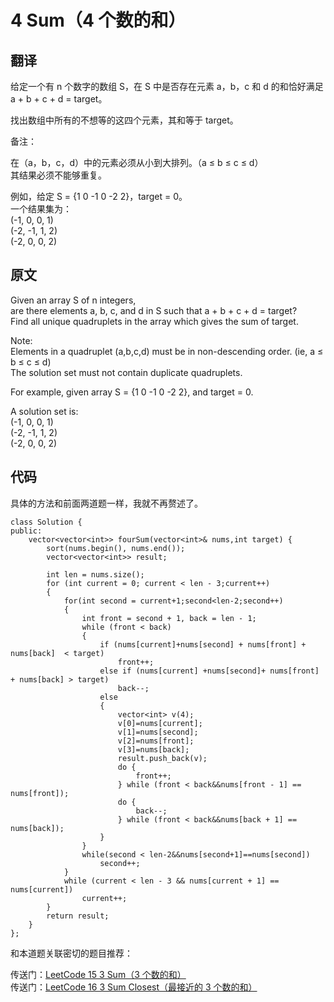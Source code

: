# 4 Sum（4 个数的和）

## 翻译 
给定一个有 n 个数字的数组 S，在 S 中是否存在元素 a，b，c 和 d 的和恰好满足 a + b + c + d = target。

找出数组中所有的不想等的这四个元素，其和等于 target。

备注：

在（a，b，c，d）中的元素必须从小到大排列。（a ≤ b ≤ c ≤ d）  
其结果必须不能够重复。

例如，给定 S = {1 0 -1 0 -2 2}，target = 0。  
一个结果集为：  
(-1,  0, 0, 1)  
(-2, -1, 1, 2)  
(-2,  0, 0, 2)  

## 原文
Given an array S of n integers,   
are there elements a, b, c, and d in S such that a + b + c + d = target?   
Find all unique quadruplets in the array which gives the sum of target.

Note:  
Elements in a quadruplet (a,b,c,d) must be in non-descending order. (ie, a ≤ b ≤ c ≤ d)  
The solution set must not contain duplicate quadruplets.

For example, given array S = {1 0 -1 0 -2 2}, and target = 0.  

A solution set is:  
(-1,  0, 0, 1)   
(-2, -1, 1, 2)  
(-2,  0, 0, 2)  

## 代码
具体的方法和前面两道题一样，我就不再赘述了。

```
class Solution {
public:
    vector<vector<int>> fourSum(vector<int>& nums,int target) {
        sort(nums.begin(), nums.end());
        vector<vector<int>> result;

        int len = nums.size();      
        for (int current = 0; current < len - 3;current++)
        {
            for(int second = current+1;second<len-2;second++)
            {
                int front = second + 1, back = len - 1;
                while (front < back)
                {
                    if (nums[current]+nums[second] + nums[front] + nums[back]  < target)
                        front++;
                    else if (nums[current] +nums[second]+ nums[front] + nums[back] > target)
                        back--;
                    else
                    {
                        vector<int> v(4);
                        v[0]=nums[current];
                        v[1]=nums[second];
                        v[2]=nums[front];
                        v[3]=nums[back];
                        result.push_back(v);
                        do {
                            front++;
                        } while (front < back&&nums[front - 1] == nums[front]);
                        do {
                            back--;
                        } while (front < back&&nums[back + 1] == nums[back]);
                    }
                } 
                while(second < len-2&&nums[second+1]==nums[second])
                    second++;
            }                               
            while (current < len - 3 && nums[current + 1] == nums[current])
                current++;
        }                                  
        return result;
    }
};
```

和本道题关联密切的题目推荐：

传送门：[LeetCode 15 3 Sum（3 个数的和）](http://blog.csdn.net/nomasp/article/details/49209523)  
传送门：[LeetCode 16 3 Sum Closest（最接近的 3 个数的和）](http://blog.csdn.net/nomasp/article/details/49225827)